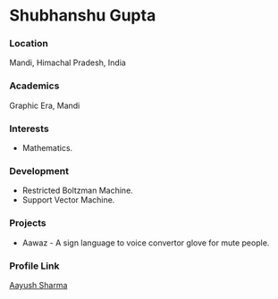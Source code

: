 # Shubhanshu Gupta

### Location

Mandi, Himachal Pradesh, India

### Academics

Graphic Era, Mandi

### Interests

- Mathematics.

### Development

- Restricted Boltzman Machine.
- Support Vector Machine.

### Projects

- Aawaz - A sign language to voice convertor glove for mute people.

### Profile Link

[Aayush Sharma](https://github.com/Gptshubh)
